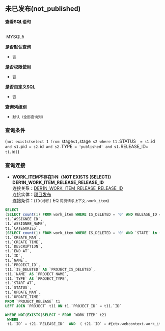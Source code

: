 ## 未已发布(not_published) <!-- {docsify-ignore-all} -->



<p class="panel-title"><b>查看SQL语句</b></p>
<br>

<el-row>
&nbsp;<el-tag @click="MYSQL5 = true">MYSQL5</el-tag>
</el-row>

<br>
<p class="panel-title"><b>是否默认查询</b></p>

* `否`

<p class="panel-title"><b>是否权限使用</b></p>

* `否`

<p class="panel-title"><b>是否自定义SQL</b></p>

* `否`

<p class="panel-title"><b>查询列级别</b></p>

* `默认（全部查询列）`



### 查询条件

(`not exists(select 1 from `stage` s1, `stage` s2 where t1.`STATUS`  = s1.`id` and s1.`pid` = s2.`id` and s2.`TYPE` = 'published' and s1.`RELEASE_ID`= t1.`id`)`)



### 查询连接
* **WORK_ITEM不存在1:N（NOT EXISTS (SELECT)）DER1N_WORK_ITEM_RELEASE_RELEASE_ID**<br>
连接关系：[DER1N_WORK_ITEM_RELEASE_RELEASE_ID](der/DER1N_WORK_ITEM_RELEASE_RELEASE_ID)<br>
连接实体：[项目发布](module/ProjMgmt/release)<br>
连接条件：(`ID(标识)` EQ `网页请求上下文.work_item`)<br>




<el-dialog v-model="MYSQL5" title="MYSQL5">

```sql
SELECT
(SELECT count(1) FROM work_item WHERE IS_DELETED = '0' AND RELEASE_ID = t1.`ID`) AS `ALL_WORK_ITEMS`,
t1.`ASSIGNEE_ID`,
t1.`ASSIGNEE_NAME`,
t1.`CATEGORIES`,
(SELECT count(1) FROM work_item WHERE IS_DELETED = '0' AND `STATE` in (select ID from work_item_state where TYPE = 'completed') AND RELEASE_ID = t1.`ID`) AS `COMPLETED_WORK_ITEMS`,
t1.`CREATE_MAN`,
t1.`CREATE_TIME`,
t1.`DESCRIPTION`,
t1.`END_AT`,
t1.`ID`,
t1.`NAME`,
t1.`PROJECT_ID`,
t11.`IS_DELETED` AS `PROJECT_IS_DELETED`,
t11.`NAME` AS `PROJECT_NAME`,
t11.`TYPE` AS `PROJECT_TYPE`,
t1.`START_AT`,
t1.`STATUS`,
t1.`UPDATE_MAN`,
t1.`UPDATE_TIME`
FROM `PROJECT_RELEASE` t1 
LEFT JOIN `PROJECT` t11 ON t1.`PROJECT_ID` = t11.`ID` 

WHERE NOT(EXISTS(SELECT * FROM `WORK_ITEM` t21 
 WHERE 
 t1.`ID` = t21.`RELEASE_ID`  AND  ( t21.`ID` = #{ctx.webcontext.work_item} ) )) AND ( not exists(select 1 from `stage` s1, `stage` s2 where t1.`STATUS`  = s1.`id` and s1.`pid` = s2.`id` and s2.`TYPE` = 'published' and s1.`RELEASE_ID`= t1.`id`) )
```

</el-dialog>

<script>
 const { createApp } = Vue
  createApp({
    data() {
      return {
                MYSQL5 : false
        
      }
    },
    methods: {
    }
  }).use(ElementPlus).mount('#app')
</script>